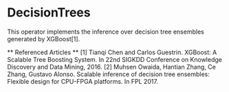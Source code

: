 # DecisionTrees

This operator implements the inference over decision tree ensembles generated by XGBoost[1].


** Referenced Articles **
[1] Tianqi Chen and Carlos Guestrin. XGBoost: A Scalable Tree Boosting System. In 22nd SIGKDD Conference on Knowledge Discovery and Data Mining, 2016.
[2] Muhsen Owaida, Hantian Zhang, Ce Zhang, Gustavo Alonso. Scalable inference of decision tree ensembles: Flexible design for CPU-FPGA platforms. In FPL 2017. 
